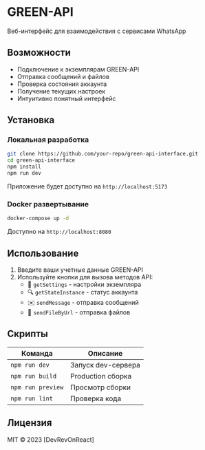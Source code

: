 # GREEN-API

Веб-интерфейс для взаимодействия с сервисами WhatsApp

## Возможности

- Подключение к экземплярам GREEN-API
- Отправка сообщений и файлов
- Проверка состояния аккаунта
- Получение текущих настроек
- Интуитивно понятный интерфейс

## Установка

### Локальная разработка

```bash
git clone https://github.com/your-repo/green-api-interface.git
cd green-api-interface
npm install
npm run dev
```

Приложение будет доступно на `http://localhost:5173`

### Docker развертывание

```bash
docker-compose up -d
```
Доступно на `http://localhost:8080`

## Использование

1. Введите ваши учетные данные GREEN-API
2. Используйте кнопки для вызова методов API:
   - 📝 `getSettings` - настройки экземпляра
   - 🔍 `getStateInstance` - статус аккаунта
   - ✉️ `sendMessage` - отправка сообщений
   - 📎 `sendFileByUrl` - отправка файлов

## Скрипты

| Команда           | Описание                  |
|-------------------|--------------------------|
| `npm run dev`     | Запуск dev-сервера       |
| `npm run build`   | Production сборка        |
| `npm run preview` | Просмотр сборки          |
| `npm run lint`    | Проверка кода            |

## Лицензия

MIT © 2023 [DevRevOnReact]
